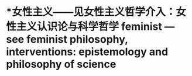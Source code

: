 # \*女性主义——见女性主义哲学介入：女性主义认识论与科学哲学 feminist — see feminist philosophy, interventions: epistemology and philosophy of science

